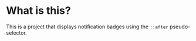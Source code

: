 # What is this?

This is a project that displays notification badges using the `::after` pseudo-selector.